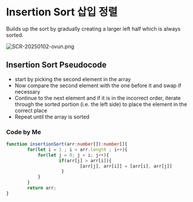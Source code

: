 # Insertion Sort 삽입 정렬

Builds up the sort by gradually creating a larger left half which is always sorted.

![SCR-20250102-ovun.png](..%2F..%2F..%2FScreenshots%2FSCR-20250102-ovun.png)


## Insertion Sort Pseudocode
- start by picking the second element in the array
- Now compare the second element with the one before it and swap if necessary
- Continue to the next element and if it is in the incorrect order, iterate through the sorted portion (i.e. the left side) to place the element in the correct place
- Repeat until the array is sorted


### Code by Me
```typescript
function insertionSort(arr:number[]):number[]{
		for(let i = 1 ; i < arr.length ; i++){
			for(let j = 0; j < i; j++){
					if(arr[j] > arr[i]){
							[arr[j], arr[i]] = [arr[i], arr[j]]
                     }
			}
        }
		return arr;
}


```
